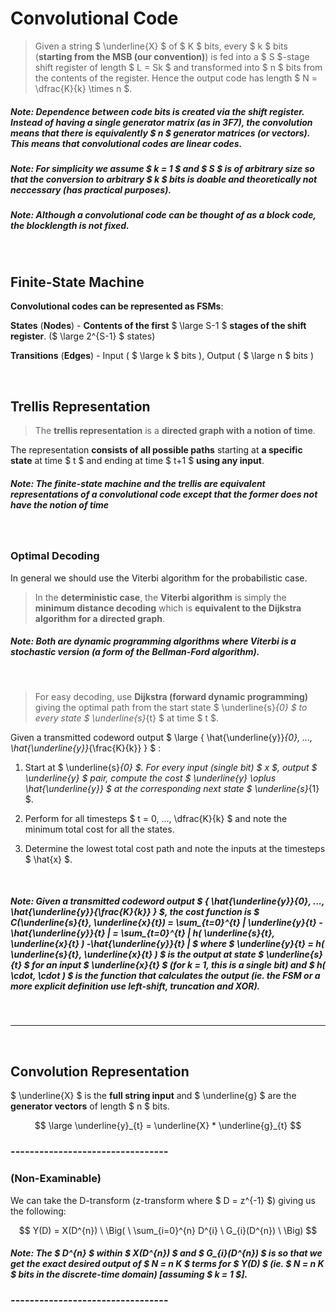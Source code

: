 # Convolutional Code

> Given a string $ \underline{X} $ of $ K $ bits, every $ k $ bits (**starting from the MSB (our convention)**) is fed into a $ S $-stage shift register of length $ L = Sk $ and transformed into $ n $ bits from the contents of the register. Hence the output code has length $ N = \dfrac{K}{k} \times n $.

##### Note: Dependence between code bits is created via the shift register. Instead of having a single generator matrix (as in 3F7), the convolution means that there is equivalently $ n $ generator matrices (or vectors). This means that convolutional codes are linear codes.

##### Note: For simplicity we assume $ k = 1 $ and $ S $ is of arbitrary size so that the conversion to arbitrary $ k $ bits is doable and theoretically not neccessary (has practical purposes).

##### Note: Although a convolutional code can be thought of as a block code, the blocklength is not fixed.

</br>

## Finite-State Machine

**Convolutional codes can be represented as FSMs**:

**States** (**Nodes**) - **Contents of the first** $ \large S-1 $ **stages of the shift register**. ($ \large 2^{S-1} $ states)

**Transitions** (**Edges**) - Input ( $ \large k $ bits ), Output ( $ \large n $ bits )

</br>

## Trellis Representation

> The **trellis representation** is a **directed graph with a notion of time**.

The representation **consists of all possible paths** starting at **a specific state** at time $ t $ and ending at time $ t+1 $ **using any input**.


##### Note: The finite-state machine and the trellis are equivalent representations of a convolutional code except that the former does not have the notion of time

</br>

### Optimal Decoding

In general we should use the Viterbi algorithm for the probabilistic case.

> In the **deterministic case**, the **Viterbi algorithm** is simply the **minimum distance decoding** which is **equivalent to the Dijkstra algorithm for a directed graph**.

##### Note: Both are dynamic programming algorithms where Viterbi is a stochastic version (a form of the Bellman-Ford algorithm).

</br>

> For easy decoding, use **Dijkstra (forward dynamic programming)** giving the optimal path from the start state $ \underline{s}_{0} $  to every state $ \underline{s}_{t} $ at time $ t $.

Given a transmitted codeword output $ \large \{ \hat{\underline{y}}_{0}, ..., \hat{\underline{y}}_{\frac{K}{k}} \} $ :

1) Start at $ \underline{s}_{0} $. For every input (single bit) $ x $, output $ \underline{y} $ pair, compute the cost $ \underline{y} \oplus \hat{\underline{y}} $ at the corresponding next state $ \underline{s}_{1} $.

2) Perform for all timesteps $ t = 0, ..., \dfrac{K}{k} $ and note the minimum total cost for all the states.

3) Determine the lowest total cost path and note the inputs at the timesteps $ \hat{x} $.   


</br>

##### Note: Given a transmitted codeword output $ \{ \hat{\underline{y}}_{0}, ..., \hat{\underline{y}}_{\frac{K}{k}} \} $, the cost function is $ C(\underline{s}_{t}, \underline{x}_{t}) = \sum_{t=0}^{t} | \underline{y}_{t} -\hat{\underline{y}}_{t} | = \sum_{t=0}^{t} | h( \underline{s}_{t}, \underline{x}_{t} ) -\hat{\underline{y}}_{t} | $ where $ \underline{y}_{t} = h( \underline{s}_{t}, \underline{x}_{t} ) $ is the output at state $ \underline{s}_{t} $ for an input $ \underline{x}_{t} $ (for k = 1, this is a single bit) and $ h( \cdot, \cdot ) $ is the function that calculates the output (ie. the FSM or a more explicit definition use left-shift, truncation and XOR).

</br> <hr> </br>

## Convolution Representation

$ \underline{X} $ is the **full string input** and $ \underline{g} $ are the **generator vectors** of length $ n $ bits.

$$ \large \underline{y}_{t} = \underline{X} * \underline{g}_{t} $$

### ---------------------------------
### (Non-Examinable)

We can take the D-transform (z-transform where $ D = z^{-1} $) giving us the following:

$$ Y(D) = X(D^{n}) \ \Big( \ \sum_{i=0}^{n} D^{i} \ G_{i}(D^{n}) \ \Big)
$$

##### Note: The $ D^{n} $ within $ X(D^{n}) $ and $ G_{i}(D^{n}) $ is so that we get the exact desired output of $ N = n K $ terms for $ Y(D) $ (ie. $ N = n K $ bits in the discrete-time domain) [assuming $ k = 1 $].

### ---------------------------------


